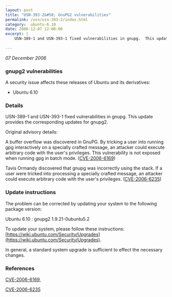 ```yaml
---
layout: post
title: "USN-393-2&#58; GnuPG2 vulnerabilities"
permalink: /usn/usn-393-2/index.html
category:  ubuntu-6.10
date: 2006-12-07 12:00:00
excerpt: |
    USN-389-1 and USN-393-1 fixed vulnerabilities in gnupg.  This update  provides the corresponding updates for gnupg2.
    
--- 
```

 
 

*07 December 2006*

### gnupg2 vulnerabilities

A security issue affects these releases of Ubuntu and its derivatives:

* Ubuntu 6.10

### Details

USN-389-1 and USN-393-1 fixed vulnerabilities in gnupg. This update provides the corresponding updates for gnupg2.

Original advisory details:

 A buffer overflow was discovered in GnuPG. By tricking a user into running gpg interactively on a specially crafted message, an attacker could execute arbitrary code with the user&#39;s privileges. This vulnerability is not exposed when running gpg in batch mode. ([CVE-2006-6169](http://people.ubuntu.com/~ubuntu-security/cve/CVE-2006-6169))

 Tavis Ormandy discovered that gnupg was incorrectly using the stack. If a user were tricked into processing a specially crafted message, an attacker could execute arbitrary code with the user&#39;s privileges. ([CVE-2006-6235](http://people.ubuntu.com/~ubuntu-security/cve/CVE-2006-6235))

### Update instructions

The problem can be corrected by updating your system to the following package version:

Ubuntu 6.10
 : gnupg2 <span>1.9.21-0ubuntu5.2</span>

To update your system, please follow these instructions: [https://wiki.ubuntu.com/Security/Upgrades](https://wiki.ubuntu.com/Security/Upgrades).

In general, a standard system upgrade is sufficient to effect the necessary changes.

### References

 
 [CVE-2006-6169](http://people.ubuntu.com/~ubuntu-security/cve/CVE-2006-6169), 

 [CVE-2006-6235](http://people.ubuntu.com/~ubuntu-security/cve/CVE-2006-6235)
 

